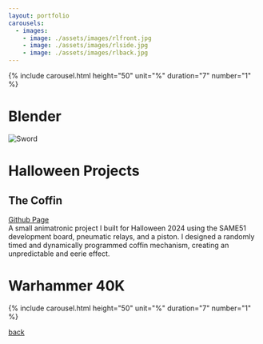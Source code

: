 ```yaml
---
layout: portfolio
carousels:
  - images: 
    - image: ./assets/images/rlfront.jpg
    - image: ./assets/images/rlside.jpg
    - image: ./assets/images/rlback.jpg
---
```


{% include carousel.html height="50" unit="%" duration="7" number="1" %}

# Blender
![Sword](./assets/images/sword.gif)

# Halloween Projects
## The Coffin
[Github Page](https://github.com/AMarinic92/SAME51-Kit/tree/halloween)    
A small animatronic project I built for Halloween 2024 using the SAME51 development board, pneumatic relays, and a piston. I designed a randomly timed and dynamically programmed coffin mechanism, creating an unpredictable and eerie effect.



# Warhammer 40K
{% include carousel.html height="50" unit="%" duration="7" number="1" %}


[back](./)
